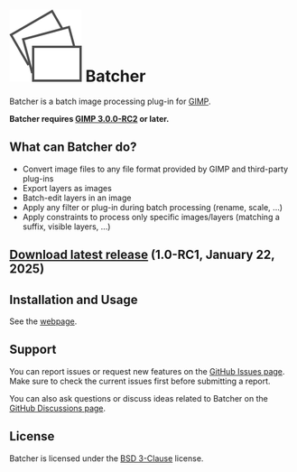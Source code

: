 # [![](docs/images/logo.svg)](https://kamilburda.github.io/batcher/) Batcher

Batcher is a batch image processing plug-in for [GIMP](https://www.gimp.org/).

**Batcher requires [GIMP 3.0.0-RC2](https://www.gimp.org/downloads/devel/) or later.**


## What can Batcher do?

* Convert image files to any file format provided by GIMP and third-party plug-ins
* Export layers as images
* Batch-edit layers in an image
* Apply any filter or plug-in during batch processing (rename, scale, ...)
* Apply constraints to process only specific images/layers (matching a suffix, visible layers, ...)


## [Download latest release](https://github.com/kamilburda/batcher/releases/tag/1.0-RC1) (1.0-RC1, January 22, 2025)


## Installation and Usage

See the [webpage](https://kamilburda.github.io/batcher).


## Support

You can report issues or request new features on the [GitHub Issues page](https://github.com/kamilburda/batcher/issues).
Make sure to check the current issues first before submitting a report.

You can also ask questions or discuss ideas related to Batcher on the [GitHub Discussions page](https://github.com/kamilburda/batcher/discussions).


## License

Batcher is licensed under the [BSD 3-Clause](LICENSE) license.
